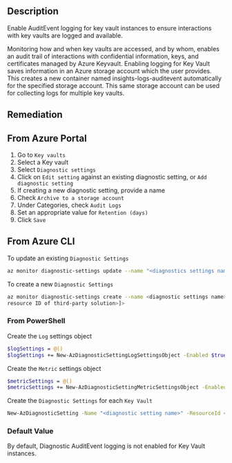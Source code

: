 ## Description

Enable AuditEvent logging for key vault instances to ensure interactions with key vaults are logged and available.

Monitoring how and when key vaults are accessed, and by whom, enables an audit trail of interactions with confidential information, keys, and certificates managed by Azure Keyvault. Enabling logging for Key Vault saves information in an Azure storage account which the user provides. This creates a new container named insights-logs-auditevent automatically for the specified storage account. This same storage account can be used for collecting logs for multiple key vaults.

## Remediation

## From Azure Portal

1. Go to `Key vaults`
2. Select a Key vault
3. Select `Diagnostic settings`
4. Click on `Edit setting` against an existing diagnostic setting, or `Add diagnostic setting`
5. If creating a new diagnostic setting, provide a name
6. Check `Archive to a storage account`
7. Under Categories, check `Audit Logs`
8. Set an appropriate value for `Retention (days)`
9. Click `Save`

## From Azure CLI

To update an existing `Diagnostic Settings`

```bash
az monitor diagnostic-settings update --name "<diagnostics settings name>" -- resource <key vault resource ID> --set retentionPolicy.days=90
```

To create a new `Diagnostic Settings`

```bash
az monitor diagnostic-settings create --name <diagnostic settings name> -- resource <key vault resource ID> --logs "[{category:AuditEvents,enabled:true,retention- policy:{enabled:true,days:180}}]" --metrics "[{category:AllMetrics,enabled:true,retention- policy:{enabled:true,days:180}}]" <[--event-hub <event hub ID> --event-hub- rule <event hub auth rule ID> | --storage-account <storage account ID> |-- workspace <log analytics workspace ID> | --marketplace-partner-id <full
resource ID of third-party solution>]>
```

### From PowerShell

Create the `Log` settings object

```bash
$logSettings = @()
$logSettings += New-AzDiagnosticSettingLogSettingsObject -Enabled $true - RetentionPolicyDay 180 -RetentionPolicyEnabled $true -Category AuditEvent
```

Create the `Metric` settings object

```bash
$metricSettings = @()
$metricSettings += New-AzDiagnosticSettingMetricSettingsObject -Enabled $true -RetentionPolicyDay 180 -RetentionPolicyEnabled $true -Category AllMetrics
```

Create the `Diagnostic Settings` for each `Key Vault`

```bash
New-AzDiagnosticSetting -Name "<diagnostic setting name>" -ResourceId <key vault resource ID> -Log $logSettings -Metric $metricSettings [- StorageAccountId <storage account ID> | -EventHubName <event hub name> - EventHubAuthorizationRuleId <event hub auth rule ID> | -WorkSpaceId <log analytics workspace ID> | -MarketPlacePartnerId <full resource ID for third- party solution>]
```

### Default Value

By default, Diagnostic AuditEvent logging is not enabled for Key Vault instances.
